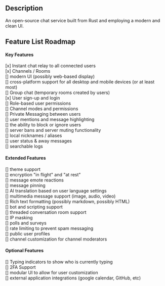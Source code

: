 ## Description
An open-source chat service built from Rust and employing a modern and clean UI.

## Feature List Roadmap
#### Key Features
[x] Instant chat relay to all connected users<br>
[x] Channels / Rooms<br>
[] modern UI (possibly web-based display)<br>
[] cross-platform support for all desktop and mobile devices (or at least most)<br>
[] Group chat (temporary rooms created by users)<br>
[x] User sign-up and login<br>
[] Role-based user permissions<br>
[] Channel modes and permissions<br>
[] Private Messaging between users<br>
[] user mentions and message highlighting<br>
[] the ability to block or ignore users<br>
[] server bans and server muting functionality<br>
[] local nicknames / aliases<br>
[] user status & away messages<br>
[] searchable logs<br>
#### Extended Features
[] theme support<br>
[] encryption "in flight" and "at rest"<br>
[] message emote reactions<br>
[] message pinning<br>
[] AI translation based on user language settings<br>
[] multimedia message support (image, audio, video)<br>
[] Rich text formatting (possibly markdown, possibly HTML)<br>
[] bot and scripting support<br>
[] threaded conversation room support<br>
[] IP masking<br>
[] polls and surveys<br>
[] rate limiting to prevent spam messaging<br>
[] public user profiles<br>
[] channel customization for channel moderators<br>
#### Optional Features
[] Typing indicators to show who is currently typing<br>
[] 2FA Support<br>
[] modular UI to allow for user customization<br>
[] external application integrations (google calendar, GitHub, etc)<br>
